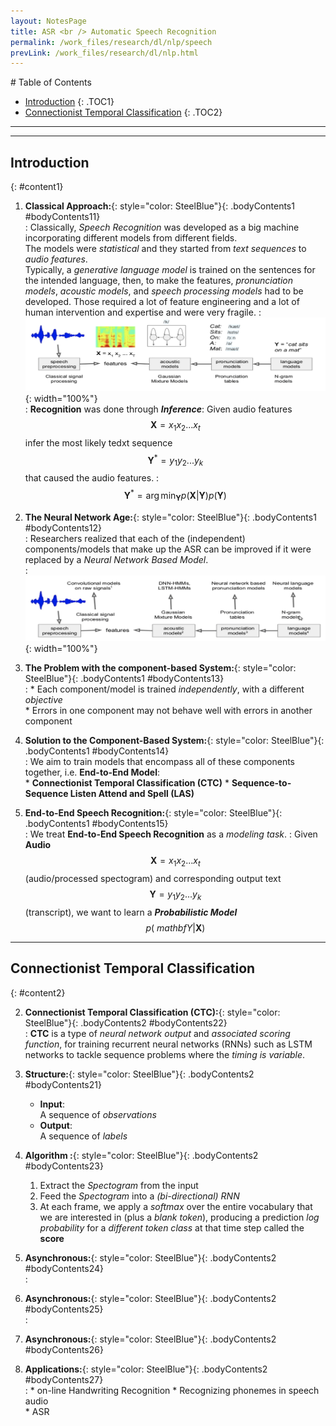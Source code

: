```yaml
---
layout: NotesPage
title: ASR <br /> Automatic Speech Recognition
permalink: /work_files/research/dl/nlp/speech
prevLink: /work_files/research/dl/nlp.html
---
```


<div markdown="1" class = "TOC">
# Table of Contents

  * [Introduction](#content1)
  {: .TOC1}
  * [Connectionist Temporal Classification](#content2)
  {: .TOC2}
</div>

***
***

## Introduction
{: #content1}

1. **Classical Approach:**{: style="color: SteelBlue"}{: .bodyContents1 #bodyContents11}  
    :   Classically, _Speech Recognition_ was developed as a big machine incorporating different models from different fields.  
        The models were _statistical_ and they started from _text sequences_ to _audio features_.  
        Typically, a _generative language model_ is trained on the sentences for the intended language, then, to make the features, _pronunciation models_, _acoustic models_, and _speech processing models_ had to be developed. Those required a lot of feature engineering and a lot of human intervention and expertise and were very fragile.
    :   ![img](/main_files/dl/nlp/12/1.png){: width="100%"}  
    :   __Recognition__ was done through __*Inference*__: Given audio features $$\mathbf{X}=x_1x_2...x_t$$ infer the most likely tedxt sequence $$\mathbf{Y}^\ast=y_1y_2...y_k$$ that caused the audio features.
    :   $$\displaystyle{\mathbf{Y}^\ast =\mathrm{arg\,min}_{\mathbf{Y}} p(\mathbf{X} \vert \mathbf{Y}) p(\mathbf{Y})}$$

2. **The Neural Network Age:**{: style="color: SteelBlue"}{: .bodyContents1 #bodyContents12}  
    :   Researchers realized that each of the (independent) components/models that make up the ASR can be improved if it were replaced by a _Neural Network Based Model_.  
    :   ![img](/main_files/dl/nlp/12/2.png){: width="100%"}  

3. **The Problem with the component-based System:**{: style="color: SteelBlue"}{: .bodyContents1 #bodyContents13}  
    :   * Each component/model is trained _independently_, with a different _objective_  
        * Errors in one component may not behave well with errors in another component

4. **Solution to the Component-Based System:**{: style="color: SteelBlue"}{: .bodyContents1 #bodyContents14}  
    :   We aim to train models that encompass all of these components together, i.e. __End-to-End Model__:  
        * __Connectionist Temporal Classification (CTC)__
        * __Sequence-to-Sequence Listen Attend and Spell (LAS)__
                    
5. **End-to-End Speech Recognition:**{: style="color: SteelBlue"}{: .bodyContents1 #bodyContents15}  
    :   We treat __End-to-End Speech Recognition__ as a _modeling task_.
    :   Given __Audio__ $$\mathbf{X}=x_1x_2...x_t$$ (audio/processed spectogram) and corresponding output text $$\mathbf{Y}=y_1y_2...y_k$$  (transcript), we want to learn a *__Probabilistic Model__* $$p(\
    mathbf{Y} \vert \mathbf{X})$$ 

***

## Connectionist Temporal Classification
{: #content2}

2. **Connectionist Temporal Classification (CTC):**{: style="color: SteelBlue"}{: .bodyContents2 #bodyContents22}  
    :   __CTC__ is a type of _neural network output_ and _associated scoring function_, for training recurrent neural networks (RNNs) such as LSTM networks to tackle sequence problems where the _timing is variable_.  

1. **Structure:**{: style="color: SteelBlue"}{: .bodyContents2 #bodyContents21}  
    * __Input__:  
        A sequence of _observations_
    * __Output__:  
        A sequence of _labels_

3. **Algorithm :**{: style="color: SteelBlue"}{: .bodyContents2 #bodyContents23}  
    1. Extract the _Spectogram_ from the input
    2. Feed the _Spectogram_ into a _(bi-directional) RNN_
    3. At each frame, we apply a _softmax_ over the entire vocabulary that we are interested in (plus a _blank token_), producing a prediction _log probability_ for a _different token class_ at that time step called the __score__   

4. **Asynchronous:**{: style="color: SteelBlue"}{: .bodyContents2 #bodyContents24}  
    :   

5. **Asynchronous:**{: style="color: SteelBlue"}{: .bodyContents2 #bodyContents25}  
    :   

6. **Asynchronous:**{: style="color: SteelBlue"}{: .bodyContents2 #bodyContents26}

7. **Applications:**{: style="color: SteelBlue"}{: .bodyContents2 #bodyContents27}  
    :   * on-line Handwriting Recognition
        * Recognizing phonemes in speech audio  
        * ASR
